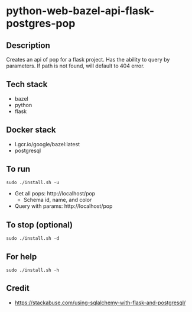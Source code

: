 # python-web-bazel-api-flask-postgres-pop

## Description
Creates an api of pop for a flask project.
Has the ability to query by parameters.
If path is not found, will default to 404 error.

## Tech stack
- bazel
- python
- flask

## Docker stack
- l.gcr.io/google/bazel:latest
- postgresql

## To run
`sudo ./install.sh -u`
- Get all pops: http://localhost/pop
  - Schema id, name, and color
- Query with params: http://localhost/pop <id>

## To stop (optional)
`sudo ./install.sh -d`

## For help
`sudo ./install.sh -h`

## Credit
- https://stackabuse.com/using-sqlalchemy-with-flask-and-postgresql/
